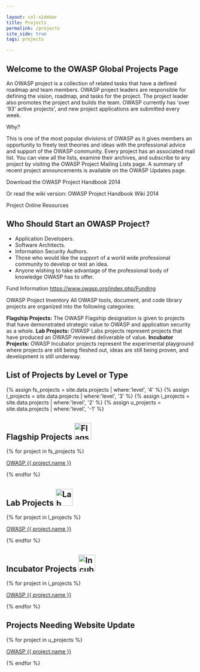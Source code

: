 ```yaml
---

layout: col-sidebar
title: Projects
permalink: /projects
site_side: true
tags: projects

---
```


## Welcome to the OWASP Global Projects Page

An OWASP project is a collection of related tasks that have a defined roadmap and team members. OWASP project leaders are responsible for defining the vision, roadmap, and tasks for the project. The project leader also promotes the project and builds the team. OWASP currently has 'over '93' active projects', and new project applications are submitted every week.

Why?

This is one of the most popular divisions of OWASP as it gives members an opportunity to freely test theories and ideas with the professional advice and support of the OWASP community. Every project has an associated mail list. You can view all the lists, examine their archives, and subscribe to any project by visiting the OWASP Project Mailing Lists page. A summary of recent project announcements is available on the OWASP Updates page.

Download the OWASP Project Handbook 2014

Or read the wiki version: OWASP Project Handbook Wiki 2014

Project Online Resources

## Who Should Start an OWASP Project?
* Application Developers.
* Software Architects.
* Information Security Authors.
* Those who would like the support of a world wide professional community to develop or test an idea.
* Anyone wishing to take advantage of the professional body of knowledge OWASP has to offer.

Fund Information
https://www.owasp.org/index.php/Funding

OWASP Project Inventory
All OWASP tools, document, and code library projects are organized into the following categories:

<strong>Flagship Projects:</strong> The OWASP Flagship designation is given to projects that have demonstrated strategic value to OWASP and application security as a whole.
<strong>Lab Projects:</strong> OWASP Labs projects represent projects that have produced an OWASP reviewed deliverable of value.
<strong>Incubator Projects:</strong> OWASP Incubator projects represent the experimental playground where projects are still being fleshed out, ideas are still being proven, and development is still underway.

<div class='projects-list'>
    <h2>List of Projects by <a id="projects-level" class='active'>Level</a> or <a id="projects-type" class='inactive'>Type</a></h2>
    <div id="project-list-level" class='project-list'>
        {% assign fs_projects = site.data.projects | where:'level', '4' %}
        {% assign l_projects = site.data.projects | where:'level', '3' %}
        {% assign i_projects = site.data.projects | where:'level', '2' %}
        {% assign u_projects = site.data.projects | where:'level', '-1' %}
        <h2>Flagship Projects <img src='https://www2.owasp.org/assets/images/common/owasp_level_flagship.svg' width='45px' alt='Flagship'></h2>
        {% for project in fs_projects %}
        <p><a href="{{ project.url }}">OWASP {{ project.name }}</a></p>
        {% endfor %}
        <h2>Lab Projects <img src='https://www2.owasp.org/assets/images/common/owasp_level_labs.svg' width='45px' alt='Lab'></h2>
        {% for project in l_projects %}
        <p><a href="{{ project.url }}">OWASP {{ project.name }}</a></p>
        {% endfor %}
        <h2>Incubator Projects <img src='https://www2.owasp.org/assets/images/common/owasp_level_incubator.svg' width='45px' alt='Incubator'></h2>
        {% for project in i_projects %}
        <p><a href="{{ project.url }}">OWASP {{ project.name }}</a></p>
        {% endfor %}
        <h2>Projects Needing Website Update</h2>
        {% for project in u_projects %}
        <p><a href="{{ project.url }}">OWASP {{ project.name }}</a></p>
        {% endfor %}
    </div>
    <div id="project-list-type" style='display:none;'>
        {% assign tool_projects = site.data.projects | where:'type', 'tool' %}
        {% assign documentation_projects = site.data.projects | where:'type', 'documentation' %}
        {% assign code_projects = site.data.projects | where:'type', 'code' %}
        {% assign other_projects = site.data.projects | where:'type', 'other' %}
        <h2>Tool Projects<i style="margin-left:12px;" class="fa fa-tools fa-lg"></i></h2>
        {% for project in tool_projects %}
        <p><a href="{{ project.url }}">OWASP {{ project.name }}</a></p>
        {% endfor %}
        <h2>Documentation Projects<i style="margin-left:12px;" class="fa fa-file-pdf fa-lg"></i></h2> 
        {% for project in documentation_projects %}
        <p><a href="{{ project.url }}">OWASP {{ project.name }}</a></p>
        {% endfor %}
        <h2>Code Projects<i style="margin-left:12px;" class="fa fa-file-code fa-lg"></i></h2>
        {% for project in code_projects %}
        <p><a href="{{ project.url }}">OWASP {{ project.name }}</a></p>
        {% endfor %}
        <h2>Other Projects</h2>
        {% for project in other_projects %}
        <p><a href="{{ project.url }}">OWASP {{ project.name }}</a></p>
        {% endfor %}
    </div>
</div>
<script type="text/javascript">
    $(function(){
        $('#projects-type').click(function(){
            $('#project-list-level').hide();
            $('#project-list-type').show();
            $('#projects-level').removeClass('active');
            $('#projects-type').addClass('active');
            $('#projects-level').addClass('inactive');
            $('#projects-type').removeClass('inactive');
        });
        $('#projects-level').click(function(){
            $('#project-list-type').hide();
            $('#project-list-level').show();
            $('#projects-type').removeClass('active');
            $('#projects-level').addClass('active');
             $('#projects-level').removeClass('inactive');
            $('#projects-type').addClass('inactive');
        });
    });
</script>

   
